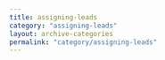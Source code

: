 ```yaml
---
title: assigning-leads
category: "assigning-leads"
layout: archive-categories
permalink: "category/assigning-leads"
---
```

